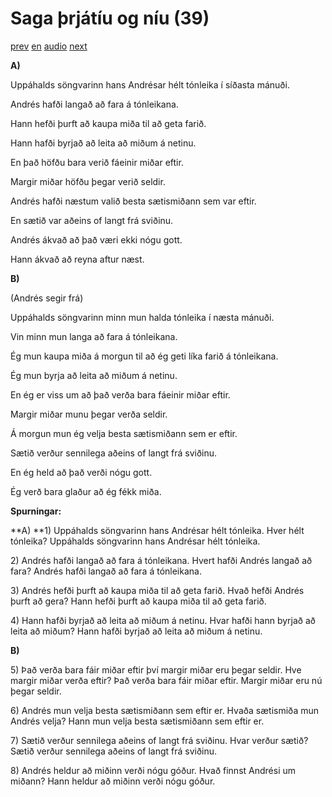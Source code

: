 # Saga þrjátíu og níu (39)

[prev](../is/story_38.md)
[en](../en/story_39.md)
[audio](../audio/story_39.mp3)
[next](../is/story_40.md)

**A)**

Uppáhalds söngvarinn hans Andrésar hélt tónleika í síðasta mánuði.

Andrés hafði langað að fara á tónleikana.

Hann hefði þurft að kaupa miða til að geta farið.

Hann hafði byrjað að leita að miðum á netinu.

En það höfðu bara verið fáeinir miðar eftir.

Margir miðar höfðu þegar verið seldir.

Andrés hafði næstum valið besta sætismiðann sem var eftir.

En sætið var aðeins of langt frá sviðinu.

Andrés ákvað að það væri ekki nógu gott.

Hann ákvað að reyna aftur næst.

**B)**

(Andrés segir frá)

Uppáhalds söngvarinn minn mun halda tónleika í næsta mánuði.

Vin minn mun langa að fara á tónleikana.

Ég mun kaupa miða á morgun til að ég geti líka farið á tónleikana.

Ég mun byrja að leita að miðum á netinu.

En ég er viss um að það verða bara fáeinir miðar eftir.

Margir miðar munu þegar verða seldir.

Á morgun mun ég velja besta sætismiðann sem er eftir.

Sætið verður sennilega aðeins of langt frá sviðinu.

En ég held að það verði nógu gott.

Ég verð bara glaður að ég fékk miða.

**Spurningar:**

**A)
**1) Uppáhalds söngvarinn hans Andrésar hélt tónleika. Hver hélt
tónleika? Uppáhalds söngvarinn hans Andrésar hélt tónleika.

2\) Andrés hafði langað að fara á tónleikana. Hvert hafði Andrés langað
að fara? Andrés hafði langað að fara á tónleikana.

3\) Andrés hefði þurft að kaupa miða til að geta farið. Hvað hefði
Andrés þurft að gera? Hann hefði þurft að kaupa miða til að geta farið.

4\) Hann hafði byrjað að leita að miðum á netinu. Hvar hafði hann byrjað
að leita að miðum? Hann hafði byrjað að leita að miðum á netinu.

**B)**

5\) Það verða bara fáir miðar eftir því margir miðar eru þegar seldir.
Hve margir miðar verða eftir? Það verða bara fáir miðar eftir. Margir
miðar eru nú þegar seldir.

6\) Andrés mun velja besta sætismiðann sem eftir er. Hvaða sætismiða mun
Andrés velja? Hann mun velja besta sætismiðann sem eftir er.

7\) Sætið verður sennilega aðeins of langt frá sviðinu. Hvar verður
sætið? Sætið verður sennilega aðeins of langt frá sviðinu.

8\) Andrés heldur að miðinn verði nógu góður. Hvað finnst Andrési um
miðann? Hann heldur að miðinn verði nógu góður.
